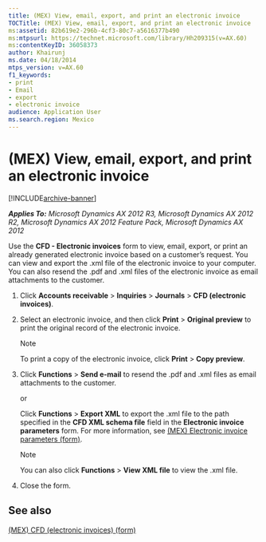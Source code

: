 ```yaml
---
title: (MEX) View, email, export, and print an electronic invoice
TOCTitle: (MEX) View, email, export, and print an electronic invoice
ms:assetid: 82b619e2-296b-4cf3-80c7-a5616377b490
ms:mtpsurl: https://technet.microsoft.com/library/Hh209315(v=AX.60)
ms:contentKeyID: 36058373
author: Khairunj
ms.date: 04/18/2014
mtps_version: v=AX.60
f1_keywords:
- print
- Email
- export
- electronic invoice
audience: Application User
ms.search.region: Mexico
---
```


# (MEX) View, email, export, and print an electronic invoice 


[!INCLUDE[archive-banner](includes/archive-banner.md)]


_**Applies To:** Microsoft Dynamics AX 2012 R3, Microsoft Dynamics AX 2012 R2, Microsoft Dynamics AX 2012 Feature Pack, Microsoft Dynamics AX 2012_

Use the **CFD - Electronic invoices** form to view, email, export, or print an already generated electronic invoice based on a customer’s request. You can view and export the .xml file of the electronic invoice to your computer. You can also resend the .pdf and .xml files of the electronic invoice as email attachments to the customer.

1.  Click **Accounts receivable** \> **Inquiries** \> **Journals** \> **CFD (electronic invoices)**.

2.  Select an electronic invoice, and then click **Print** \> **Original preview** to print the original record of the electronic invoice.
    

    > [!NOTE]
    > <P>To print a copy of the electronic invoice, click <STRONG>Print</STRONG> &gt; <STRONG>Copy preview</STRONG>.</P>



3.  Click **Functions** \> **Send e-mail** to resend the .pdf and .xml files as email attachments to the customer.
    
    or
    
    Click **Functions** \> **Export XML** to export the .xml file to the path specified in the **CFD XML schema file** field in the **Electronic invoice parameters** form. For more information, see [(MEX) Electronic invoice parameters (form)](https://technet.microsoft.com/library/hh242214\(v=ax.60\)).
    

    > [!NOTE]
    > <P>You can also click <STRONG>Functions</STRONG> &gt; <STRONG>View XML file</STRONG> to view the .xml file.</P>



4.  Close the form.

## See also

[(MEX) CFD (electronic invoices) (form)](https://technet.microsoft.com/library/hh209329\(v=ax.60\))

  



